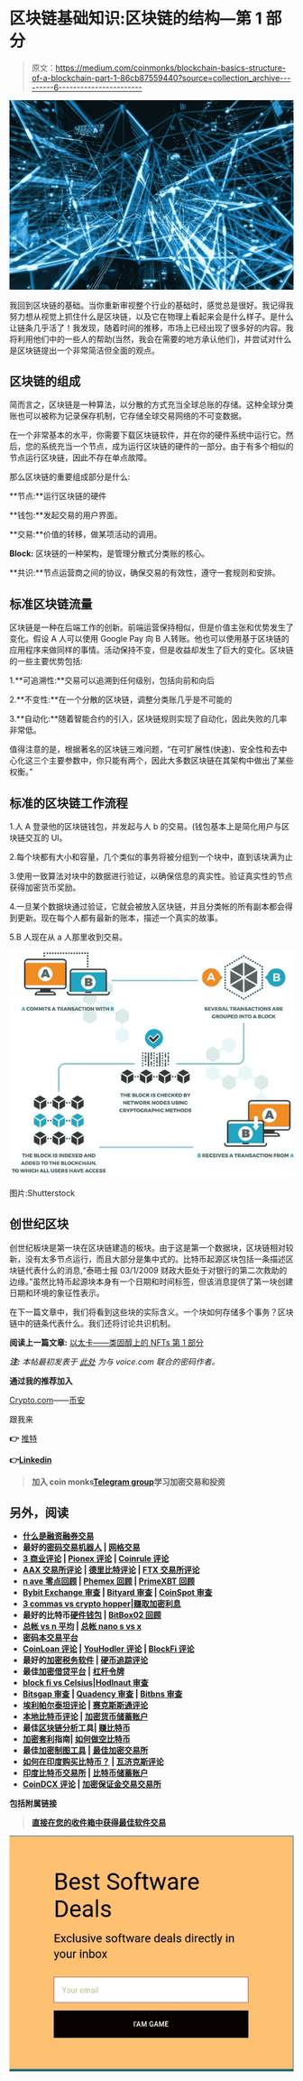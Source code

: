 # 区块链基础知识:区块链的结构—第 1 部分

> 原文：<https://medium.com/coinmonks/blockchain-basics-structure-of-a-blockchain-part-1-86cb87559440?source=collection_archive---------6----------------------->

![](img/b2e1872b610e1489863213926063a78e.png)

我回到区块链的基础。当你重新审视整个行业的基础时，感觉总是很好。我记得我努力想从视觉上抓住什么是区块链，以及它在物理上看起来会是什么样子。是什么让链条几乎活了！我发现，随着时间的推移，市场上已经出现了很多好的内容。我将利用他们中的一些人的帮助(当然，我会在需要的地方承认他们)，并尝试对什么是区块链提出一个非常简洁但全面的观点。

## **区块链的组成**

简而言之，区块链是一种算法，以分散的方式充当全球总账的存储。这种全球分类账也可以被称为记录保存机制，它存储全球交易网络的不可变数据。

在一个非常基本的水平，你需要下载区块链软件，并在你的硬件系统中运行它。然后，您的系统充当一个节点，成为运行区块链的硬件的一部分。由于有多个相似的节点运行区块链，因此不存在单点故障。

那么区块链的重要组成部分是什么:

**节点:**运行区块链的硬件

**钱包:**发起交易的用户界面。

**交易:**价值的转移，做某项活动的调用。

**Block:** 区块链的一种架构，是管理分散式分类账的核心。

**共识:**节点运营商之间的协议，确保交易的有效性，遵守一套规则和安排。

## **标准区块链流量**

区块链是一种在后端工作的创新。前端运营保持相似，但是价值主张和优势发生了变化。假设 A 人可以使用 Google Pay 向 B 人转账。他也可以使用基于区块链的应用程序来做同样的事情。活动保持不变，但是收益却发生了巨大的变化。区块链的一些主要优势包括:

1.**可追溯性:**交易可以追溯到任何级别，包括向前和向后

2.**不变性:**在一个分散的区块链，调整分类账几乎是不可能的

3.**自动化:**随着智能合约的引入，区块链规则实现了自动化，因此失败的几率非常低。

值得注意的是，根据著名的区块链三难问题，“在可扩展性(快速)、安全性和去中心化这三个主要参数中，你只能有两个，因此大多数区块链在其架构中做出了某些权衡。”

## **标准的区块链工作流程**

1.人 A 登录他的区块链钱包，并发起与人 b 的交易。(钱包基本上是简化用户与区块链交互的 UI。

2.每个块都有大小和容量，几个类似的事务将被分组到一个块中，直到该块满为止

3.使用一致算法对块中的数据进行验证，以确保信息的真实性。验证真实性的节点获得加密货币奖励。

4.一旦某个数据块通过验证，它就会被放入区块链，并且分类帐的所有副本都会得到更新。现在每个人都有最新的账本，描述一个真实的故事。

5.B 人现在从 a 人那里收到交易。

![](img/bdeb988f5120df6fdcc350a46be5e975.png)

图片:Shutterstock

## **创世纪区块**

创世纪板块是第一块在区块链建造的板块。由于这是第一个数据块，区块链相对较新，没有太多节点运行，而且大部分是集中式的。比特币起源区块包括一条描述区块链代表什么的消息,“泰晤士报 03/1/2009 财政大臣处于对银行的第二次救助的边缘。”虽然比特币起源块本身有一个日期和时间标签，但该消息提供了第一块创建日期和环境的象征性表示。

在下一篇文章中，我们将看到这些块的实际含义。一个块如何存储多个事务？区块链中的链条代表什么。我们还将讨论共识机制。

**阅读上一篇文章:** [以太卡——类固醇上的 NFTs 第 1 部分](https://tulip311bit.medium.com/ethercards-nfts-on-steroids-part-1-ad94c8d14f5d)

***注:*** *本帖最初发表于* [*此处*](https://www.voice.com/post/@tulip/blockchain-basics-structure-of-a-blockchain-part-1-1616135761-616297869) *为与 voice.com 联合的密码作者。*

**通过我的推荐加入**

[Crypto.com](https://binance.com/en/register?ref=E8PCD3AF)——[币安](https://platinum.crypto.com/r/sut3pd9bzn)

跟我来

**👉** [推特](https://twitter.com/rumadas123)

**👉**[**Linkedin**](https://www.linkedin.com/in/ruma-das-a1439320/)

> **加入 coin monks[Telegram group](https://t.me/joinchat/EPmjKpNYwRMsBI4p)学习加密交易和投资**

## **另外，阅读**

*   **[什么是融资融券交易](https://blog.coincodecap.com/margin-trading)**
*   **最好的[密码交易机器人](/coinmonks/crypto-trading-bot-c2ffce8acb2a) | [网格交易](https://blog.coincodecap.com/grid-trading)**
*   **[3 商业评论](/coinmonks/3commas-review-an-excellent-crypto-trading-bot-2020-1313a58bec92) | [Pionex 评论](/coinmonks/pionex-review-exchange-with-crypto-trading-bot-1e459d0191ea) | [Coinrule 评论](/coinmonks/coinrule-review-2021-a-beginner-friendly-crypto-trading-bot-daf0504848ba)**
*   **[AAX 交易所评论](/coinmonks/aax-exchange-review-2021-67c5ea09330c) | [德里比特评论](/coinmonks/deribit-review-options-fees-apis-and-testnet-2ca16c4bbdb2) | [FTX 交易所评论](/coinmonks/ftx-crypto-exchange-review-53664ac1198f)**
*   **[n ave 零点回顾](/coinmonks/ngrave-zero-review-c465cf8307fc) | [Phemex 回顾](/coinmonks/phemex-review-4cfba0b49e28) | [PrimeXBT 回顾](/coinmonks/primexbt-review-88e0815be858)**
*   **[Bybit Exchange 审查](/coinmonks/bybit-exchange-review-dbd570019b71) | [Bityard 审查](/coinmonks/bityard-review-7d104239be35) | [CoinSpot 审查](https://blog.coincodecap.com/coinspot-review)**
*   **[3 commas vs crypto hopper](/coinmonks/3commas-vs-pionex-vs-cryptohopper-best-crypto-bot-6a98d2baa203)|[赚取加密利息](/coinmonks/earn-crypto-interest-b10b810fdda3)**
*   **最好的比特币[硬件钱包](/coinmonks/the-best-cryptocurrency-hardware-wallets-of-2020-e28b1c124069?source=friends_link&sk=324dd9ff8556ab578d71e7ad7658ad7c) | [BitBox02 回顾](/coinmonks/bitbox02-review-your-swiss-bitcoin-hardware-wallet-c36c88fff29)**
*   **[总帐 vs n 平均](/coinmonks/ledger-vs-ngrave-zero-7e40f0c1d694) | [总帐 nano s vs x](/coinmonks/ledger-nano-s-vs-x-battery-hardware-price-storage-59a6663fe3b0)**
*   **[密码本交易平台](/coinmonks/top-10-crypto-copy-trading-platforms-for-beginners-d0c37c7d698c)**
*   **[CoinLoan 评论](/coinmonks/coinloan-review-18128b9badc4) | [YouHodler 评论](/coinmonks/youhodler-4-easy-ways-to-make-money-98969b9689f2) | [BlockFi 评论](/coinmonks/blockfi-review-53096053c097)**
*   **最好的[加密税务软件](/coinmonks/best-crypto-tax-tool-for-my-money-72d4b430816b) | [硬币追踪评论](/coinmonks/cointracking-review-a-reliable-cryptocurrency-tax-software-5114e3eb5737)**
*   **最佳[加密借贷平台](/coinmonks/top-5-crypto-lending-platforms-in-2020-that-you-need-to-know-a1b675cec3fa) | [杠杆令牌](/coinmonks/leveraged-token-3f5257808b22)**
*   **[block fi vs Celsius](/coinmonks/blockfi-vs-celsius-vs-hodlnaut-8a1cc8c26630)|[Hodlnaut 审查](/coinmonks/hodlnaut-review-best-way-to-hodl-is-to-earn-interest-on-your-bitcoin-6658a8c19edf)**
*   **[Bitsgap 审查](/coinmonks/bitsgap-review-a-crypto-trading-bot-that-makes-easy-money-a5d88a336df2) | [Quadency 审查](/coinmonks/quadency-review-a-crypto-trading-automation-platform-3068eaa374e1) | [Bitbns 审查](/coinmonks/bitbns-review-38256a07e161)**
*   **[埃利帕尔泰坦评论](/coinmonks/ellipal-titan-review-85e9071dd029) | [赛克斯斯通评论](/coinmonks/secux-stone-hardware-wallet-review-15-discount-coupon-2020-7577032faa6e)**
*   **[本地比特币评论](/coinmonks/localbitcoins-review-6cc001c6ed56) | [加密货币储蓄账户](https://blog.coincodecap.com/cryptocurrency-savings-accounts)**
*   **最佳[区块链分析](https://bitquery.io/blog/best-blockchain-analysis-tools-and-software)工具| [赚比特币](/coinmonks/earn-bitcoin-6e8bd3c592d9)**
*   **[加密套利](/coinmonks/crypto-arbitrage-guide-how-to-make-money-as-a-beginner-62bfe5c868f6)指南| [如何做空比特币](/coinmonks/how-to-short-bitcoin-568a2d0b4ae5)**
*   **最佳[加密制图工具](/coinmonks/what-are-the-best-charting-platforms-for-cryptocurrency-trading-85aade584d80) | [最佳加密交易所](/coinmonks/crypto-exchange-dd2f9d6f3769)**
*   **[如何在印度购买比特币？](/coinmonks/buy-bitcoin-in-india-feb50ddfef94) | [瓦济克斯评论](/coinmonks/wazirx-review-5c811b074f5b)**
*   **[印度比特币交易所](/coinmonks/bitcoin-exchange-in-india-7f1fe79715c9) | [比特币储蓄账户](/coinmonks/bitcoin-savings-account-e65b13f92451)**
*   **[CoinDCX 评论](/coinmonks/coindcx-review-8444db3621a2) | [加密保证金交易交易所](https://blog.coincodecap.com/crypto-margin-trading-exchanges)**

**包括附属链接**

> **[直接在您的收件箱中获得最佳软件交易](/coinmonks/newsletters/coinmonks)**

**[![](img/160ce73bd06d46c2250251e7d5969f9d.png)](https://medium.com/coinmonks/newsletters/coinmonks)**